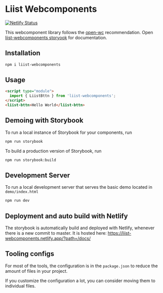 # Liist Webcomponents
[![Netlify Status](https://api.netlify.com/api/v1/badges/bb6211a2-5bde-4b24-b205-2432d7f12177/deploy-status)](https://app.netlify.com/sites/liist-webcomponents/deploys)

This webcomponent library follows the [open-wc](https://github.com/open-wc/open-wc) recommendation. Open [liist-webcomponents storyook](https://liist-webcomponents.netlify.app/?path=/docs/) for documentation.

## Installation
```bash
npm i liist-webcomponents
```

## Usage
```html
<script type="module">
  import { LiistBttn } from 'liist-webcomponents';
</script>
<liist-bttn>Hello World</liist-bttn>
```

## Demoing with Storybook
To run a local instance of Storybook for your components, run
```bash
npm run storybook
```

To build a production version of Storybook, run
```bash
npm run storybook:build
```

## Development Server
To run a local development server that serves the basic demo located in `demo/index.html`
```bash
npm run dev
```

## Deployment and auto build with Netlify

The storybook is automatically build and deployed with Netlify, whenever there is a new commit to master. It is hosted here: https://liist-webcomponents.netlify.app/?path=/docs/

## Tooling configs

For most of the tools, the configuration is in the `package.json` to reduce the amount of files in your project.

If you customize the configuration a lot, you can consider moving them to individual files.

